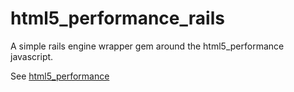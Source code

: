
html5_performance_rails
=======================

A simple rails engine wrapper gem around the html5_performance javascript.

See <a href="https://github.com/johnsinco/html5_performance">html5_performance</a>
